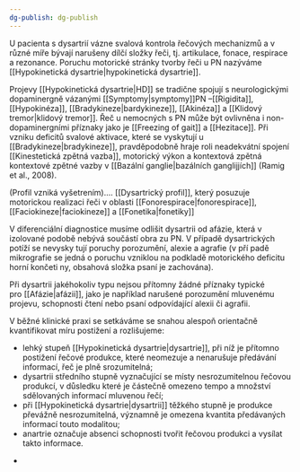 ```yaml
---
dg-publish: dg-publish
---
```


U pacienta s dysartrií vázne svalová kontrola řečových mechanizmů a v různé míře bývají narušeny dílčí složky řeči, tj. artikulace, fonace, respirace a rezonance. Poruchu motorické stránky tvorby řeči u PN nazýváme [[Hypokinetická dysartrie|hypokinetická dysartrie]]. 


Projevy [[Hypokinetická dysartrie|HD]] se tradične spojují s neurologickými dopaminergně vázanými [[Symptomy|symptomy]]PN –[[Rigidita]], [[Hypokinéza]], [[Bradykineze|bardykineze]], [[Akinéza]] a [[Klidový tremor|klidový tremor]]. Řeč u nemocných s PN může být ovlivněna i non-dopaminergními příznaky jako je [[Freezing of gait]] a [[Hezitace]]. Při vzniku deficitů svalové aktivace, které se vyskytují u [[Bradykineze|bradykineze]], pravděpodobně hraje roli neadekvátní spojení [[Kinestetická zpětná vazba]], motorický výkon a kontextová zpětná kontextové zpětné vazby v [[Bazální ganglie|bazálních ganglijjích]] (Ramig et al., 2008).

(Profil vzniká vyšetrením).... [[Dysartrický profil]], který posuzuje motorickou realizaci řeči v oblasti [[Fonorespirace|fonorespirace]], [[Faciokineze|faciokineze]] a [[Fonetika|fonetiky]]

V diferenciální diagnostice musíme odlišit dysartrii od afázie, která v izolované podobě nebývá součástí obra zu PN. V případě dysartrických potíží se nevysky tují poruchy porozumění, alexie a agrafie (v pří padě mikrografie se jedná o poruchu vzniklou na podkladě motorického deficitu horní končeti ny, obsahová složka psaní je zachována).

Při dysartrii jakéhokoliv typu nejsou přítomny žádné příznaky typické pro [[Afázie|afázii]], jako je například narušené porozumění mluvenému projevu, schopnosti čtení nebo psaní odpovídající alexii či agrafii.

V běžné klinické praxi se setkáváme se snahou alespoň orientačně kvantifikovat míru postižení a rozlišujeme:

- lehký stupeň [[Hypokinetická dysartrie|dysartrie]], při níž je přítomno postižení řečové produkce, které neomezuje a nenarušuje předávání informací, řeč je plně srozumitelná;
- dysartrii středního stupně vyznačující se místy nesrozumitelnou řečovou produkcí, v důsledku které je částečně omezeno tempo a množství sdělovaných informací mluvenou řečí;
- při [[Hypokinetická dysartrie|dysartrii]] těžkého stupně je produkce převážně nesrozumitelná, významně je omezena kvantita předávaných informací touto modalitou;
- anartrie označuje absenci schopnosti tvořit řečovou produkci a vysílat takto informace.
+